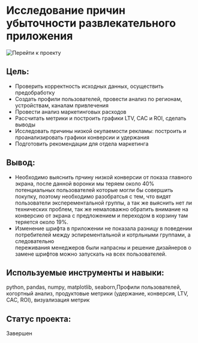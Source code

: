 # Исследование причин убыточности развлекательного приложения
![Перейти к проекту](https://github.com/aimershik/Project_from_Yandex_Practicum/blob/aimershik/projects/Metrics/%D0%90%D0%BD%D0%B0%D0%BB%D0%B8%D0%B7%20%D0%B1%D0%B8%D0%B7%D0%BD%D0%B5%D1%81%20%D0%BF%D0%BE%D0%BA%D0%B0%D0%B7%D0%B0%D1%82%D0%B5%D0%BB%D0%B5%D0%B9.ipynb)
## Цель:
- Проверить корректность исходных данных, осуществить предобработку
- Создать профили пользователей, провести анализ по регионам, устройствам, каналам привлечения
- Провести анализ маркетинговых расходов
- Рассчитать метрики и построить графики LTV, CAC и ROI, сделать выводы
- Исследовать причины низкой окупаемости рекламы: построить и проанализировать графики конверсии и удержания
- Подготовить рекомендации для отдела маркетинга
## Вывод:
- Необходимо выяснить прчину низкой конверсии от показа главного экрана, после данной воронки мы теряем около 40% потенциальных пользователей которые могли бы совершить покупку, поэтому необходимо разобратсья с тем, что видят пользователи эксперементальной группы, а так же выяснить нет ли технических проблем, так же немаловажно обратить внимание на конверсию от экрана с предложением и переходом в корзину там теряется около 19%.
- Изменение шрифта в приложении не показала разницу в поведении потребителей между эспирементальной и котрльными группами, а следовательно  
переживания менеджеров были напрасны и решение дизайнеров о замене шрифтов можно запускать на всех пользователей.
## Используемые инструменты и навыки:
python, pandas, numpy, matplotlib, seaborn,Профили пользователей, когортный анализ, продуктовые метрики (удержание, конверсия, LTV, CAC, ROI), визуализация метрик
## Статус проекта:
Завершен
